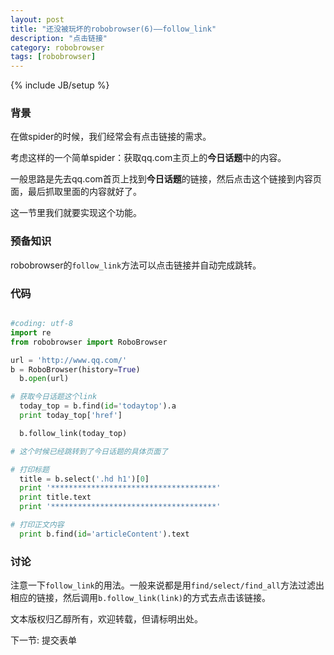 ```yaml
---
layout: post
title: "还没被玩坏的robobrowser(6)——follow_link"
description: "点击链接"
category: robobrowser
tags: [robobrowser]
---
```

{% include JB/setup %}

### 背景  

在做spider的时候，我们经常会有点击链接的需求。

考虑这样的一个简单spider：获取qq.com主页上的**今日话题**中的内容。

一般思路是先去qq.com首页上找到**今日话题**的链接，然后点击这个链接到内容页面，最后抓取里面的内容就好了。

这一节里我们就要实现这个功能。

### 预备知识

robobrowser的```follow_link```方法可以点击链接并自动完成跳转。

### 代码

``` python

#coding: utf-8
import re
from robobrowser import RoboBrowser

url = 'http://www.qq.com/'
b = RoboBrowser(history=True)
  b.open(url)

# 获取今日话题这个link
  today_top = b.find(id='todaytop').a  
  print today_top['href']

  b.follow_link(today_top)

# 这个时候已经跳转到了今日话题的具体页面了

# 打印标题
  title = b.select('.hd h1')[0]
  print '*************************************'
  print title.text
  print '*************************************'

# 打印正文内容
  print b.find(id='articleContent').text

```
### 讨论

注意一下```follow_link```的用法。一般来说都是用```find/select/find_all```方法过滤出相应的链接，然后调用```b.follow_link(link)```的方式去点击该链接。

文本版权归乙醇所有，欢迎转载，但请标明出处。

下一节: 提交表单

